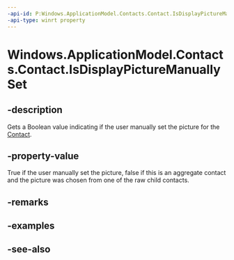 ```yaml
---
-api-id: P:Windows.ApplicationModel.Contacts.Contact.IsDisplayPictureManuallySet
-api-type: winrt property
---
```


<!-- Property syntax
public bool IsDisplayPictureManuallySet { get; }
-->

# Windows.ApplicationModel.Contacts.Contact.IsDisplayPictureManuallySet

## -description
Gets a Boolean value indicating if the user manually set the picture for the [Contact](contact.md).

## -property-value
True if the user manually set the picture, false if this is an aggregate contact and the picture was chosen from one of the raw child contacts.

## -remarks

## -examples

## -see-also
